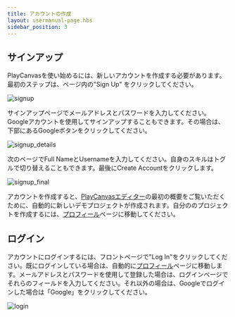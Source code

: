 ```yaml
---
title: アカウントの作成
layout: usermanual-page.hbs
sidebar_position: 3
---
```


## サインアップ

PlayCanvasを使い始めるには、新しいアカウントを作成する必要があります。最初のステップは、ページ内の"Sign Up" をクリックしてください。

![signup][1]

サインアップページでメールアドレスとパスワードを入力してください。Googleアカウントを使用してサインアップすることもできます。その場合は、下部にあるGoogleボタンをクリックしてください。

![signup_details][2]

次のページでFull NameとUsernameを入力してください。自身のスキルはトグルで切り替えることもできます。最後にCreate Accountをクリックします。

![signup_final][3]

アカウントを作成すると、[PlayCanvasエディター][4]の最初の概要をご覧いただくために、自動的に新しいデモプロジェクトが作成されます。自分ののプロジェクトを作成するには、[プロフィール][5]ページに移動してください。

## ログイン

アカウントにログインするには、フロントページで"Log In"をクリックしてください。既にログインしている場合は、自動的に[プロフィール][5]ページに移動します。メールアドレスとパスワードを使用して登録した場合は、ログインページでそれらのフィールドを入力してください。それ以外の場合は、Googleでログインした場合は「Google」をクリックしてください。

![login][6]

[1]: /images/user-manual/creating-account/signup.png
[2]: /images/user-manual/creating-account/signup_details.png
[3]: /images/user-manual/creating-account/signup_final.png
[4]: /user-manual/designer/
[5]: /user-manual/profile/
[6]: /images/user-manual/creating-account/login.png
